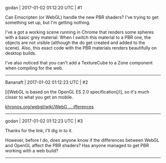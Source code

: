 godan | 2017-01-02 01:12:20 UTC | #1

Can Emscripten (or WebGL) handle the new PBR shaders? I've trying to get something set up, but I'm getting nothing.

I've a got a working scene running in Chrome that renders some spheres with a basic grey material. When I switch this material to a PBR one, the objects are not visible (although the do get created and added to the scene). Also, this exact code with the PBR materials renders beautifully on desktop builds.

I've also noticed that you can't add a TextureCube to a Zone component when compiling for the web.

-------------------------

Bananaft | 2017-01-02 01:12:23 UTC | #2

[i]WebGL is based on the OpenGL ES 2.0 specification[/i], so it's much closer to what you get on mobile.

[khronos.org/webgl/wiki/WebG ... ifferences](https://www.khronos.org/webgl/wiki/WebGL_and_OpenGL_Differences)

-------------------------

godan | 2017-01-02 01:12:23 UTC | #3

Thanks for the link, I'll dig in to it.

However, before I do, does anyone know if the differences between WebGL and OpenGL affect the PBR shaders? Has anyone managed to get PBR working with a web build?

-------------------------

